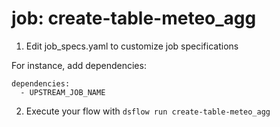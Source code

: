 # job: create-table-meteo_agg

1) Edit job_specs.yaml to customize job specifications

For instance, add dependencies:
```
dependencies:
  - UPSTREAM_JOB_NAME
```

2) Execute your flow with `dsflow run create-table-meteo_agg`